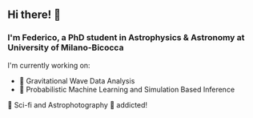 <h2 style="overflow: hidden;">
  Hi there! 👋&nbsp;&nbsp;&nbsp;&nbsp;&nbsp&nbsp;&nbsp;&nbsp;&nbsp;&nbsp&nbsp;&nbsp;&nbsp;&nbsp;&nbsp;
  <!-- <img src="https://github.com/fdesanti/fdesanti/raw/main/LIGO_GIF_Infinite_crop.gif" width="400" height="150" style="float: right; margin-left: 20px;" />-->
</h2>

### I'm Federico, a PhD student in Astrophysics & Astronomy at University of Milano-Bicocca</strong></p>

I'm currently working on:
 - 🌌 Gravitational Wave Data Analysis
 - 🤖 Probabilistic Machine Learning and Simulation Based Inference

🚀 Sci-fi and Astrophotography 🔭 addicted! 

<!--
**fdesanti/fdesanti** is a ✨ _special_ ✨ repository because its `README.md` (this file) appears on your GitHub profile.

Here are some ideas to get you started:

- 🔭 I’m currently working on ...
- 🌱 I’m currently learning ...
- 👯 I’m looking to collaborate on ...
- 🤔 I’m looking for help with ...
- 💬 Ask me about ...
- 📫 How to reach me: ...
- 😄 Pronouns: ...
- ⚡ Fun fact: ...
-->
